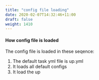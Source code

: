 ```yaml
---
title: "config file loading"
date: 2020-02-07T14:32:46+11:00
draft: false
weight: 1410
---
```


#### How config file is loaded

The config file is loaded in these seqence:

1. The default task yml file is up.yml
2. It loads all default configs
3. It load the up 
